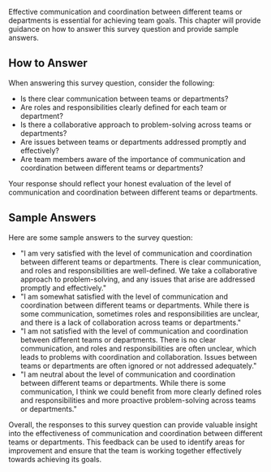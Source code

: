 

Effective communication and coordination between different teams or departments is essential for achieving team goals. This chapter will provide guidance on how to answer this survey question and provide sample answers.

How to Answer
-------------

When answering this survey question, consider the following:

* Is there clear communication between teams or departments?
* Are roles and responsibilities clearly defined for each team or department?
* Is there a collaborative approach to problem-solving across teams or departments?
* Are issues between teams or departments addressed promptly and effectively?
* Are team members aware of the importance of communication and coordination between different teams or departments?

Your response should reflect your honest evaluation of the level of communication and coordination between different teams or departments.

Sample Answers
--------------

Here are some sample answers to the survey question:

* "I am very satisfied with the level of communication and coordination between different teams or departments. There is clear communication, and roles and responsibilities are well-defined. We take a collaborative approach to problem-solving, and any issues that arise are addressed promptly and effectively."
* "I am somewhat satisfied with the level of communication and coordination between different teams or departments. While there is some communication, sometimes roles and responsibilities are unclear, and there is a lack of collaboration across teams or departments."
* "I am not satisfied with the level of communication and coordination between different teams or departments. There is no clear communication, and roles and responsibilities are often unclear, which leads to problems with coordination and collaboration. Issues between teams or departments are often ignored or not addressed adequately."
* "I am neutral about the level of communication and coordination between different teams or departments. While there is some communication, I think we could benefit from more clearly defined roles and responsibilities and more proactive problem-solving across teams or departments."

Overall, the responses to this survey question can provide valuable insight into the effectiveness of communication and coordination between different teams or departments. This feedback can be used to identify areas for improvement and ensure that the team is working together effectively towards achieving its goals.

